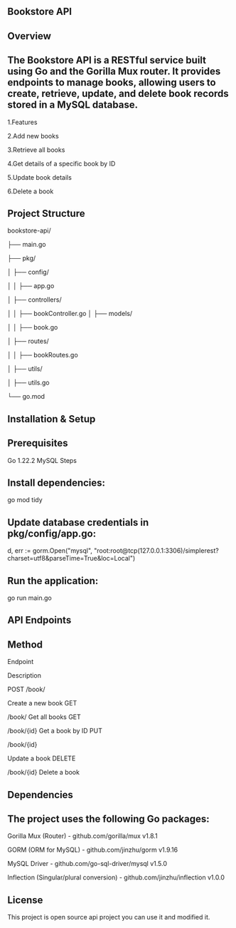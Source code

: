 ## Bookstore API 

## Overview 

## **The Bookstore API is a RESTful service built using Go and the Gorilla Mux router. It provides endpoints to manage books, allowing users to create, retrieve, update, and delete book records stored in a MySQL database.** ##

1.Features 

2.Add new books

3.Retrieve all books

4.Get details of a specific book by ID

5.Update book details

6.Delete a book

## Project Structure 


bookstore-api/

├── main.go

├── pkg/

│   ├── config/

│   │   ├── app.go

│   ├── controllers/

│   │   ├── bookController.go
│   ├── models/

│   │   ├── book.go

│   ├── routes/

│   │   ├── bookRoutes.go

│   ├── utils/

│       ├── utils.go

└── go.mod

## Installation & Setup

##  Prerequisites

Go 1.22.2
MySQL
Steps
## Install dependencies:
go mod tidy
##  Update database credentials in pkg/config/app.go:

d, err := gorm.Open("mysql", "root:root@tcp(127.0.0.1:3306)/simplerest?charset=utf8&parseTime=True&loc=Local")

## Run the application:

go run main.go

## API Endpoints

## Method

Endpoint

Description

POST
/book/

Create a new book
GET

/book/
Get all books
GET

/book/{id}
Get a book by ID
PUT

/book/{id}

Update a book
DELETE

/book/{id}
Delete a book

## Dependencies

## The project uses the following Go packages:

Gorilla Mux (Router) - github.com/gorilla/mux v1.8.1

GORM (ORM for MySQL) - github.com/jinzhu/gorm v1.9.16

MySQL Driver - github.com/go-sql-driver/mysql v1.5.0

Inflection (Singular/plural conversion) - github.com/jinzhu/inflection v1.0.0

## License

This project is open source api project you can use it and modified it.
